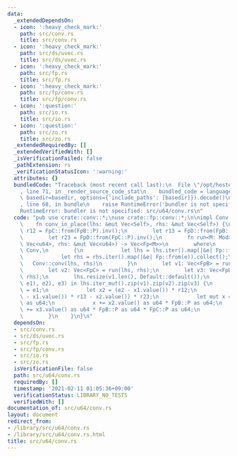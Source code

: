 ```yaml
---
data:
  _extendedDependsOn:
  - icon: ':heavy_check_mark:'
    path: src/conv.rs
    title: src/conv.rs
  - icon: ':heavy_check_mark:'
    path: src/ds/uvec.rs
    title: src/ds/uvec.rs
  - icon: ':heavy_check_mark:'
    path: src/fp.rs
    title: src/fp.rs
  - icon: ':heavy_check_mark:'
    path: src/fp/conv.rs
    title: src/fp/conv.rs
  - icon: ':question:'
    path: src/io.rs
    title: src/io.rs
  - icon: ':question:'
    path: src/zo.rs
    title: src/zo.rs
  _extendedRequiredBy: []
  _extendedVerifiedWith: []
  _isVerificationFailed: false
  _pathExtension: rs
  _verificationStatusIcon: ':warning:'
  attributes: {}
  bundledCode: "Traceback (most recent call last):\n  File \"/opt/hostedtoolcache/Python/3.9.1/x64/lib/python3.9/site-packages/onlinejudge_verify/documentation/build.py\"\
    , line 71, in _render_source_code_stat\n    bundled_code = language.bundle(stat.path,\
    \ basedir=basedir, options={'include_paths': [basedir]}).decode()\n  File \"/opt/hostedtoolcache/Python/3.9.1/x64/lib/python3.9/site-packages/onlinejudge_verify/languages/user_defined.py\"\
    , line 68, in bundle\n    raise RuntimeError('bundler is not specified: {}'.format(path.as_posix()))\n\
    RuntimeError: bundler is not specified: src/u64/conv.rs\n"
  code: "pub use crate::conv::*;\nuse crate::fp::conv::*;\n\nimpl Conv for u64 {\n\
    \    fn conv_in_place(lhs: &mut Vec<Self>, rhs: &mut Vec<Self>) {\n        let\
    \ r12 = FpC::from(FpB::P).inv();\n        let r13 = FpD::from(FpB::P).inv();\n\
    \        let r23 = FpD::from(FpC::P).inv();\n        fn run<M: Mod>(lhs: &mut\
    \ Vec<u64>, rhs: &mut Vec<u64>) -> Vec<Fp<M>>\n        where\n            Fp<M>:\
    \ Conv,\n        {\n            let lhs = lhs.iter().map(|&e| Fp::from(e)).collect();\n\
    \            let rhs = rhs.iter().map(|&e| Fp::from(e)).collect();\n         \
    \   Conv::conv(lhs, rhs)\n        }\n        let v1: Vec<FpB> = run(lhs, rhs);\n\
    \        let v2: Vec<FpC> = run(lhs, rhs);\n        let v3: Vec<FpD> = run(lhs,\
    \ rhs);\n        lhs.resize(v1.len(), Default::default());\n        for (((e0,\
    \ e1), e2), e3) in lhs.iter_mut().zip(v1).zip(v2).zip(v3) {\n            let x1\
    \ = e1;\n            let x2 = (e2 - x1.value()) * r12;\n            let x3 = ((e3\
    \ - x1.value()) * r13 - x2.value()) * r23;\n            let mut x = x1.value()\
    \ as u64;\n            x += x2.value() as u64 * FpB::P as u64;\n            x\
    \ += x3.value() as u64 * FpB::P as u64 * FpC::P as u64;\n            *e0 = x;\n\
    \        }\n    }\n}\n"
  dependsOn:
  - src/conv.rs
  - src/ds/uvec.rs
  - src/fp.rs
  - src/fp/conv.rs
  - src/io.rs
  - src/zo.rs
  isVerificationFile: false
  path: src/u64/conv.rs
  requiredBy: []
  timestamp: '2021-02-11 01:05:36+09:00'
  verificationStatus: LIBRARY_NO_TESTS
  verifiedWith: []
documentation_of: src/u64/conv.rs
layout: document
redirect_from:
- /library/src/u64/conv.rs
- /library/src/u64/conv.rs.html
title: src/u64/conv.rs
---
```

